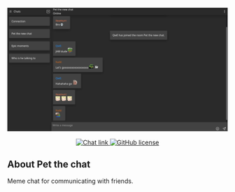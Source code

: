 <p align="center">
  <a href="https://pet-the-chat.herokuapp.com/login">
    <img src="https://github.com/iteamurr/pet-the-chat/raw/main/src/data/chat_image.png" width="888" style="max-width:100%;" alt="Pet the chat"/>
  </a>
</p>
<p align="center">
  <a href="https://pet-the-chat.herokuapp.com/login">
    <img alt="Chat link" src="https://img.shields.io/badge/link-Chat-blue">
  </a>
  <a href="https://github.com/iteamurr/pet-the-chat/blob/main/LICENSE">
    <img alt="GitHub license" src="https://img.shields.io/github/license/iteamurr/pet-the-chat">
  </a>
</p>
<h2>About Pet the chat</h2>
<p>Meme chat for communicating with friends.</p>
